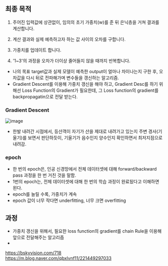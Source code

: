 


## 최종 목적 


1) 주어진 입력값에 상관없이, 임의의 초기 가중치(w)를 준 뒤 은닉층을 거쳐 결과를 계산합니다.

2) 계산 결과와 실제 예측하고자 하는 값 사이의 오차를 구합니다.

3) 가중치를 업데이트 합니다.

4) '1~3'의 과정을 오차가 더이상 줄어들지 않을 때까지 반복합니다.



- 나의 목표 target값과 실제 모델이 예측한 output이 얼마나 차이나는지 구한 후, 오차값을 다시 뒤로 전파해가며 변수들을 갱신하는 알고리즘. 
- Gradient Descent를 이용해 가중치 갱신을 해야 하고, Gradient Desc를 하기 위해선 Loss Function의 Gradient가 필요한데, 
그 Loss function의 gradient를 backpropagatin으로 전달 받는다. 


### Gradient Descent 

![image](https://user-images.githubusercontent.com/15938354/179878036-79a2768d-b2e2-4a61-a5ec-e95fd4952665.png)
- 한발 내려간 시점에서, 등산객이 자기가 산을 제대로 내려가고 있는지 주변 경사(기울기)를 보면서 판단하듯이, 기울기가 음수인지 양수인지 확인하면서 최저지점으로 내려감.

### epoch 
- 한 번의 epoch은, 인공 신경망에서 전체 데이터셋에 대해 forward/backward pass 과정을 한 번 거친 것을 말함. 
- 1번의 epoch는, 전체 데이터셋에 대해 한 번의 학습 과정이 완료됬다고 이해하면 왼다. 
- epoch를 늘릴 수록, 가중치가 계속 
- epoch 값이 너무 작다면 underfitting, 너무 크면 overfitting 



## 과정
- 가중치 갱신을 위해서, 필요한 loss function의 gradient를 chain Rule을 이용해 앞으로 전달해주는 알고리즘 
- 


https://bskyvision.com/718
https://m.blog.naver.com/qbxlvnf11/221449297033

